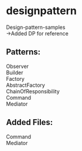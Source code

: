 # designpattern
Design-pattern-samples  
->Added DP for reference

Patterns:  
-----------  
Observer  
Builder  
Factory  
AbstractFactory  
ChainOfResponsibility  
Command  
Mediator  
  
Added Files:  
------------  
Command  
Mediator  
